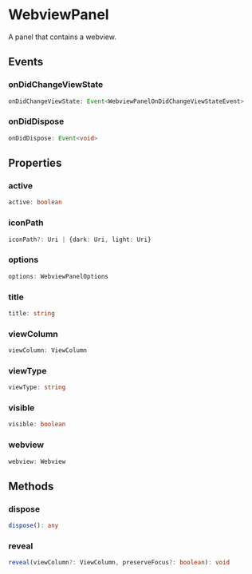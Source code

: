 # WebviewPanel

A panel that contains a webview.

## Events

### onDidChangeViewState

```typescript
onDidChangeViewState: Event<WebviewPanelOnDidChangeViewStateEvent>
```

### onDidDispose

```typescript
onDidDispose: Event<void>
```

## Properties

### active

```typescript
active: boolean
```

### iconPath

```typescript
iconPath?: Uri | {dark: Uri, light: Uri}
```

### options

```typescript
options: WebviewPanelOptions
```

### title

```typescript
title: string
```

### viewColumn

```typescript
viewColumn: ViewColumn
```

### viewType

```typescript
viewType: string
```

### visible

```typescript
visible: boolean
```

### webview

```typescript
webview: Webview
```

## Methods

### dispose

```typescript
dispose(): any
```

### reveal

```typescript
reveal(viewColumn?: ViewColumn, preserveFocus?: boolean): void
```

[WebviewPanelOnDidChangeViewStateEvent]: WebviewPanelOnDidChangeViewStateEvent.md
[Uri]: Uri.md
[ViewColumn]: ViewColumn.md
[Webview]: Webview.md
[WebviewPanelOptions]: WebviewPanelOptions.md
[Event]: EventT.md

